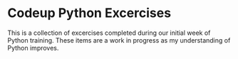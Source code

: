 # Codeup Python Excercises

This is a collection of excercises completed during our initial week of Python training.
These items are a work in progress as my understanding of Python improves.